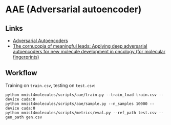 # AAE (Adversarial autoencoder)

## Links

* [Adversarial Autoencoders](https://arxiv.org/abs/1511.05644)
* [The cornucopia of meaningful leads: Applying deep adversarial autoencoders for new molecule development in oncology (for molecular fingerprints)](https://www.ncbi.nlm.nih.gov/pmc/articles/PMC5355231)

## Workflow

Training on `train.csv`, testing on `test.csv`:

```
python mnist4molecules/scripts/aae/train.py --train_load train.csv --device cuda:0
python mnist4molecules/scripts/aae/sample.py --n_samples 10000 --device cuda:0
python mnist4molecules/scripts/metrics/eval.py --ref_path test.csv --gen_path gen.csv
```
